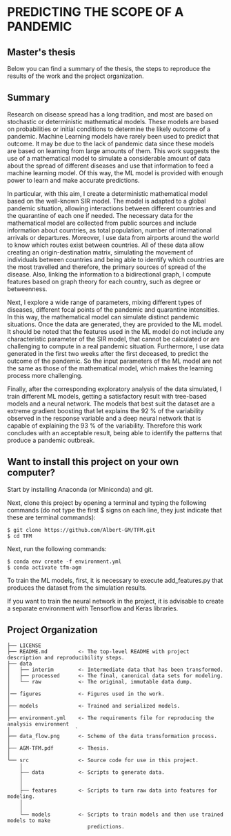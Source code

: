 PREDICTING THE SCOPE OF A PANDEMIC
==============================
Master's thesis
------------

Below you can find a summary of the thesis, the steps to reproduce the results of the work and the project organization.


Summary
------------

Research on disease spread has a long tradition, and most are based on stochastic or deterministic mathematical models. These models are based on probabilities or initial conditions to determine the likely outcome of a pandemic. Machine Learning models have rarely been used to predict that outcome. It may be due to the lack of pandemic data since these models are based on learning from large amounts of them. This work suggests the use of a mathematical model to simulate a considerable amount of data about the spread of different diseases and use that information to feed a machine learning model. Of this way, the ML model is provided with enough power to learn and make accurate predictions.

In particular, with this aim, I create a deterministic mathematical model based on the well-known SIR model. The model is adapted to a global pandemic situation, allowing interactions between different countries and the quarantine of each one if needed. The necessary data for the mathematical model are collected from public sources and include information about countries, as total population, number of international arrivals or departures. Moreover, I use data from airports around the world to know which routes exist between countries. All of these data allow creating an origin-destination matrix, simulating the movement of individuals between countries and being able to identify which countries are the most travelled and therefore, the primary sources of spread of the disease. Also, linking the information to a bidirectional graph, I compute features based on graph theory for each country, such as degree or betweenness.

Next, I explore a wide range of parameters, mixing different types of diseases, different focal points of the pandemic and quarantine intensities. In this way, the mathematical model can simulate distinct pandemic situations. Once the data are generated, they are provided to the ML model. It should be noted that the features used in the ML model do not include any characteristic parameter of the SIR model, that cannot be calculated or are challenging to compute in a real pandemic situation. Furthermore, I use data generated in the first two weeks after the first deceased, to predict the outcome of the pandemic. So the input parameters of the ML model are not the same as those of the mathematical model, which makes the learning process more challenging.

Finally, after the corresponding exploratory analysis of the data simulated, I train different ML models, getting a satisfactory result with tree-based models and a neural network. The models that best suit the dataset are a extreme gradient boosting that let explains the 92 % of the variability observed in the response variable and a deep neural network that is capable of explaining the 93 % of the variability. Therefore this work concludes with an acceptable result, being able to identify the patterns that produce a pandemic outbreak.


## Want to install this project on your own computer?

Start by installing Anaconda (or Miniconda) and git.

Next, clone this project by opening a terminal and typing the following commands (do not type the first $ signs on each line, they just indicate that these are terminal commands):

```
$ git clone https://github.com/Albert-GM/TFM.git
$ cd TFM
```

Next, run the following commands:

```
$ conda env create -f environment.yml
$ conda activate tfm-agm
```

To train the ML models, first, it is necessary to execute add_features.py that produces the dataset from the simulation results.

If you want to train the neural network in the project, it is advisable to create a separate environment with Tensorflow and Keras libraries.


Project Organization
------------

    ├── LICENSE
    ├── README.md          <- The top-level README with project description and reproducibility steps.
    ├── data
    │   ├── interim        <- Intermediate data that has been transformed.
    │   ├── processed      <- The final, canonical data sets for modeling.
    │   └── raw            <- The original, immutable data dump.
    │   
    │── figures            <- Figures used in the work.
    │
    ├── models             <- Trained and serialized models.
    │
    ├── environment.yml    <- The requirements file for reproducing the analysis environment
    │                     `
    ├── data_flow.png      <- Scheme of the data transformation process.
    │
    ├── AGM-TFM.pdf        <- Thesis.    
    │
    └── src                <- Source code for use in this project.
        │
        ├── data           <- Scripts to generate data.
        │  
        │
        ├── features       <- Scripts to turn raw data into features for modeling.
        │  
        │
        └── models         <- Scripts to train models and then use trained models to make
                              predictions.
